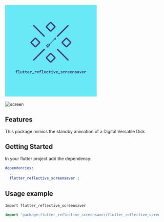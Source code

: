 <img src=/gif/logo.png width="300">

![screen](https://user-images.githubusercontent.com/97356551/222275133-39c5cdcb-bea9-4f72-bb4e-2651708cf0ac.gif)
## Features

This package mimics the standby animation of a Digital Versatile Disk

## Getting Started

In your flutter project add the dependency:

```yml
dependencies:
  ...
  flutter_reflective_screensaver :
```

## Usage example

`Import flutter_reflective_screensaver`

```dart
import 'package:flutter_reflective_screensaver/flutter_reflective_screensaver.dart';
```